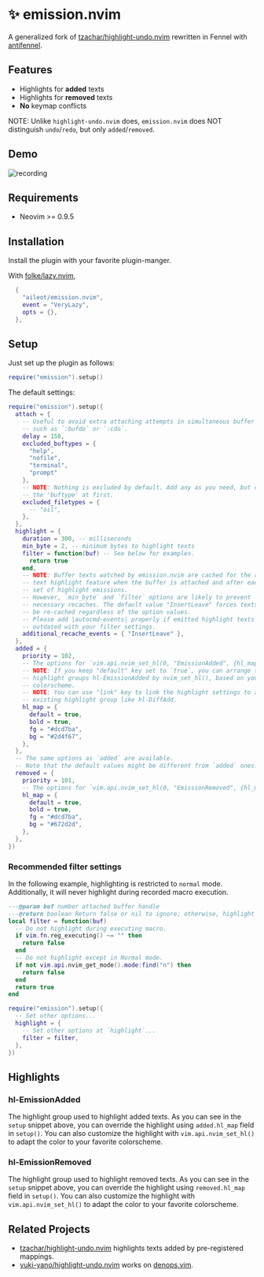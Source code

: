 # ✨ emission.nvim

A generalized fork of
[tzachar/highlight-undo.nvim]
rewritten in Fennel with
[antifennel].

## Features

- Highlights for **added** texts
- Highlights for **removed** texts
- **No** keymap conflicts

NOTE: Unlike `highlight-undo.nvim` does, `emission.nvim` does NOT distinguish
`undo`/`redo`, but only `added`/`removed`.

## Demo

<!-- TODO: Replace demo with asciinema -->

![recording](https://github.com/tzachar/highlight-undo.nvim/assets/4946827/81b85a3b-b563-4e97-b4e1-7a48d0d2f912)

## Requirements

- Neovim >= 0.9.5

## Installation

Install the plugin with your favorite plugin-manger.

With [folke/lazy.nvim],

```lua
  {
    "aileot/emission.nvim",
    event = "VeryLazy",
    opts = {},
  },
```

## Setup

Just set up the plugin as follows:

```lua
require("emission").setup()
```

The default settings:

```lua
require("emission").setup({
  attach = {
    -- Useful to avoid extra attaching attempts in simultaneous buffer editing
    -- such as `:bufdo` or `:cdo`.
    delay = 150,
    excluded_buftypes = {
      "help",
      "nofile",
      "terminal",
      "prompt"
    },
    -- NOTE: Nothing is excluded by default. Add any as you need, but check
    -- the 'buftype' at first.
    excluded_filetypes = {
      -- "oil",
    },
  },
  highlight = {
    duration = 300, -- milliseconds
    min_byte = 2, -- minimum bytes to highlight texts
    filter = function(buf) -- See below for examples.
      return true
    end,
    -- NOTE: Buffer texts watched by emission.nvim are cached for the removed
    -- text highlight feature when the buffer is attached and after each
    -- set of highlight emissions.
    -- However, `min_byte` and `filter` options are likely to prevent
    -- necessary recaches. The default value "InsertLeave" forces texts to
    -- be re-cached regardless of the option values.
    -- Please add |autocmd-events| properly if emitted highlight texts are
    -- outdated with your filter settings.
    additional_recache_events = { "InsertLeave" },
  },
  added = {
    priority = 102,
    -- The options for `vim.api.nvim_set_hl(0, "EmissionAdded", {hl_map})`.
    -- NOTE: If you keep "default" key set to `true`, you can arrange the
    -- highlight groups hl-EmissionAdded by nvim_set_hl(), based on your
    -- colorscheme.
    -- NOTE: You can use "link" key to link the highlight settings to an
    -- existing highlight group like hl-DiffAdd.
    hl_map = {
      default = true,
      bold = true,
      fg = "#dcd7ba",
      bg = "#2d4f67",
    },
  },
  -- The same options as `added` are available.
  -- Note that the default values might be different from `added` ones.
  removed = {
    priority = 101,
    -- The options for `vim.api.nvim_set_hl(0, "EmissionRemoved", {hl_map})`.
    hl_map = {
      default = true,
      bold = true,
      fg = "#dcd7ba",
      bg = "#672d2d",
    },
  },
})
```

### Recommended filter settings

In the following example, highlighting is restricted to `normal` mode.
Additionally, it will never highlight during recorded macro execution.

```lua
---@param buf number attached buffer handle
---@return boolean Return false or nil to ignore; otherwise, highlight texts
local filter = function(buf)
  -- Do not highlight during executing macro.
  if vim.fn.reg_executing() ~= "" then
    return false
  end
  -- Do not highlight except in Normal mode.
  if not vim.api.nvim_get_mode().mode:find("n") then
    return false
  end
  return true
end

require("emission").setup({
  -- Set other options...
  highlight = {
    -- Set other options at `highlight`...
    filter = filter,
  },
})
```

## Highlights

### hl-EmissionAdded

The highlight group used to highlight added texts.
As you can see in the `setup` snippet above, you can override the highlight
using `added.hl_map` field in `setup()`.
You can also customize the highlight with `vim.api.nvim_set_hl()`
to adapt the color to your favorite colorscheme.

### hl-EmissionRemoved

The highlight group used to highlight removed texts.
As you can see in the `setup` snippet above, you can override the highlight
using `removed.hl_map` field in `setup()`.
You can also customize the highlight with `vim.api.nvim_set_hl()`
to adapt the color to your favorite colorscheme.

## Related Projects

- [tzachar/highlight-undo.nvim]
  highlights texts added by pre-registered mappings.
- [yuki-yano/highlight-undo.nvim]
  works on [denops.vim].

[antifennel]: https://git.sr.ht/~technomancy/antifennel
[denops.vim]: https://github.com/vim-denops/denops.vim
[folke/lazy.nvim]: https://github.com/folke/lazy.nvim
[tzachar/highlight-undo.nvim]: https://github.com/tzachar/highlight-undo.nvim
[yuki-yano/highlight-undo.nvim]: https://github.com/yuki-yano/highlight-undo.nvim
